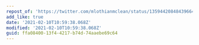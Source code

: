 ```yaml
---
repost_of: 'https://twitter.com/mlothianmclean/status/1359442084843966464'
add_like: true
date: '2021-02-10T10:59:38.068Z'
modified: '2021-02-10T10:59:38.068Z'
guid: ffa08400-13f4-4217-b74d-74aaebe69c64
---
```

 
